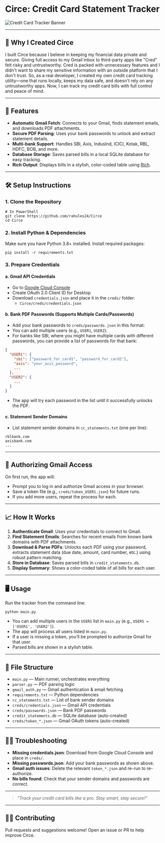 # Circe: Credit Card Statement Tracker

![Credit Card Tracker Banner](https://img.shields.io/badge/Credit%20Card%20Tracker-Python-blue?style=for-the-badge)

---

## 🤔 Why I Created Circe

I built Circe because I believe in keeping my financial data private and secure. Giving full access to my Gmail inbox to third-party apps like "Cred" felt risky and untrustworthy. Cred is packed with unnecessary features and I didn't want to share my sensitive information with an outside platform that I don't trust. So, as a real developer, I created my own credit card tracking utility—one that runs locally, keeps my data safe, and doesn't rely on any untrustworthy apps. Now, I can track my credit card bills with full control and peace of mind.

---

## 🚀 Features
- **Automatic Gmail Fetch**: Connects to your Gmail, finds statement emails, and downloads PDF attachments.
- **Secure PDF Parsing**: Uses your bank passwords to unlock and extract statement details.
- **Multi-bank Support**: Handles SBI, Axis, IndusInd, ICICI, Kotak, RBL, HDFC, BOB, and more.
- **Database Storage**: Saves parsed bills in a local SQLite database for easy tracking.
- **Rich Output**: Displays bills in a stylish, color-coded table using [Rich](https://github.com/Textualize/rich).

---

## 🛠️ Setup Instructions

### 1. Clone the Repository
```pwsh
# In PowerShell
git clone https://github.com/rahules24/Circe
cd Circe
```

### 2. Install Python & Dependencies
Make sure you have Python 3.8+ installed.
Install required packages:
```pwsh
pip install -r requirements.txt
```

### 3. Prepare Credentials
#### a. Gmail API Credentials
- Go to [Google Cloud Console](https://console.cloud.google.com/apis/credentials)
- Create OAuth 2.0 Client ID for Desktop
- Download `credentials.json` and place it in the `creds/` folder:
  - `Circe/creds/credentials.json`


#### b. Bank PDF Passwords (Supports Multiple Cards/Passwords)
- Add your bank passwords to `creds/passwords.json` in this format:
- You can add multiple users (e.g., `USER1`, `USER2`).
- For banks like SBI, where you might have multiple cards with different passwords, you can provide a list of passwords for that bank:
```json
{
  "USER1": {
    "sbi": ["password_for_card1", "password_for_card2"],
    "axis": "your_axis_password",
    ...
  },
  "USER2": {
    ...
  }
}
```
- The app will try each password in the list until it successfully unlocks the PDF.

#### c. Statement Sender Domains
- List statement sender domains in `cc_statements.txt` (one per line):
```
rblbank.com
axisbank.com
...
```

---

## 🔑 Authorizing Gmail Access
On first run, the app will:
- Prompt you to log in and authorize Gmail access in your browser.
- Save a token file (e.g., `creds/token_USER1.json`) for future runs.
- If you add more users, repeat the process for each.

---

## 📈 How It Works
1. **Authenticate Gmail**: Uses your credentials to connect to Gmail.
2. **Find Statement Emails**: Searches for recent emails from known bank domains with PDF attachments.
3. **Download & Parse PDFs**: Unlocks each PDF using your password, extracts statement data (due date, amount, card number, etc.) using robust pattern matching.
4. **Store in Database**: Saves parsed bills in `credit_statements.db`.
5. **Display Summary**: Shows a color-coded table of all bills for each user.

---


## 🖥️ Usage
Run the tracker from the command line:
```pwsh
python main.py
```

- You can add multiple users in the `USERS` list in `main.py` (e.g., `USERS = ['USER1', 'USER2']`).
- The app will process all users listed in `main.py`.
- If a user is missing a token, you’ll be prompted to authorize Gmail for that user.
- Parsed bills are shown in a stylish table.

---

## 📂 File Structure
- `main.py` — Main runner, orchestrates everything
- `parser.py` — PDF parsing logic
- `gmail_auth.py` — Gmail authentication & email fetching
- `requirements.txt` — Python dependencies
- `cc_statements.txt` — List of bank sender domains
- `creds/credentials.json` — Gmail API credentials
- `creds/passwords.json` — Bank PDF passwords
- `credit_statements.db` — SQLite database (auto-created)
- `creds/token_*.json` — Gmail OAuth tokens (auto-created)

---

## 🧑‍💻 Troubleshooting
- **Missing credentials.json**: Download from Google Cloud Console and place in `creds/`.
- **Missing passwords.json**: Add your bank passwords as shown above.
- **Gmail auth issues**: Delete the relevant `token_*.json` and re-run to re-authorize.
- **No bills found**: Check that your sender domains and passwords are correct.

---

> _"Track your credit card bills like a pro. Stay smart, stay secure!"_

---

## 🦸‍♂️ Contributing
Pull requests and suggestions welcome! Open an issue or PR to help improve Circe.
